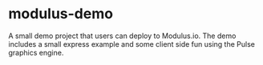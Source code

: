 # modulus-demo
A small demo project that users can deploy to Modulus.io. The demo includes a small express example and some client side fun using the Pulse graphics engine.
